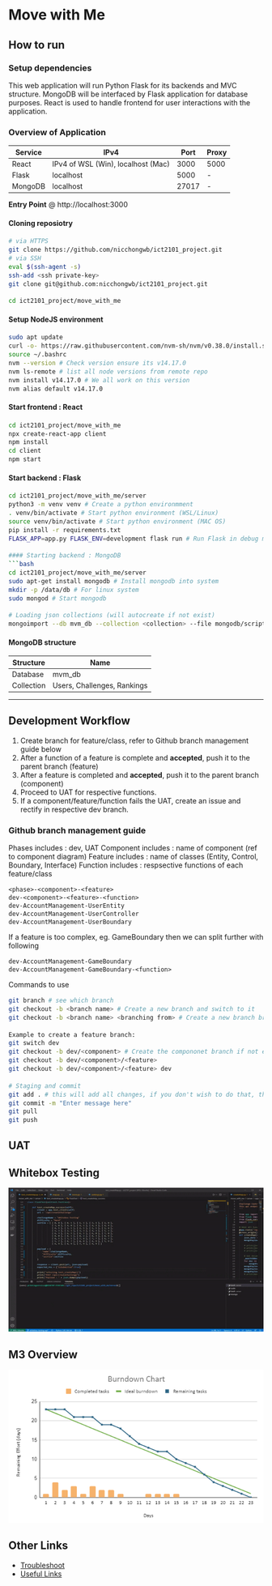 # Move with Me

## How to run

### Setup dependencies
This web application will run Python Flask for its backends and MVC structure. MongoDB will be interfaced by Flask application for database purposes. React is used to handle frontend for user interactions with the application.

### Overview of Application
|Service|IPv4|Port|Proxy|
|--|--|--|--|
|React|IPv4 of WSL (Win), localhost (Mac)|3000|5000|
|Flask|localhost|5000|\-|
|MongoDB|localhost|27017|\-|

**Entry Point** @ http://localhost:3000

#### Cloning reposiotry
```bash
# via HTTPS
git clone https://github.com/nicchongwb/ict2101_project.git
# via SSH
eval $(ssh-agent -s)
ssh-add <ssh private-key>
git clone git@github.com:nicchongwb/ict2101_project.git

cd ict2101_project/move_with_me
```

#### Setup NodeJS environment
```bash
sudo apt update
curl -o- https://raw.githubusercontent.com/nvm-sh/nvm/v0.38.0/install.sh | bash
source ~/.bashrc
nvm --version # Check version ensure its v14.17.0
nvm ls-remote # list all node versions from remote repo
nvm install v14.17.0 # We all work on this version
nvm alias default v14.17.0
```

#### Start frontend : React
```bash
cd ict2101_project/move_with_me
npx create-react-app client
npm install
cd client
npm start
```

#### Start backend : Flask
```bash
cd ict2101_project/move_with_me/server
python3 -m venv venv # Create a python environmment
. venv/bin/activate # Start python environment (WSL/Linux)
source venv/bin/activate # Start python environment (MAC OS)
pip install -r requirements.txt
FLASK_APP=app.py FLASK_ENV=development flask run # Run Flask in debug mode

#### Starting backend : MongoDB
```bash
cd ict2101_project/move_with_me/server
sudo apt-get install mongodb # Install mongodb into system
mkdir -p /data/db # For linux system
sudo mongod # Start mongodb

# Loading json collections (will autocreate if not exist)
mongoimport --db mvm_db --collection <collection> --file mongodb/scripts/<collection>.json
```

#### MongoDB structure

|Structure|Name|
|--|--|
|Database|mvm_db|
|Collection|Users, Challenges, Rankings|

---

## Development Workflow

1. Create branch for feature/class, refer to Github branch management guide below
2. After a function of a feature is complete and **accepted**, push it to the parent branch (feature)
3. After a feature is completed and **accepted**, push it to the parent branch (component)
4. Proceed to UAT for respective functions.
5. If a component/feature/function fails the UAT, create an issue and rectify in respective dev branch.

### Github branch management guide
Phases includes : dev, UAT
Component includes : name of component (ref to component diagram)
Feature includes : name of classes (Entity, Control, Boundary, Interface)
Function includes : respsective functions of each feature/class 

```
<phase>-<component>-<feature>
dev-<component>-<feature>-<function>
dev-AccountManagement-UserEntity
dev-AccountManagement-UserController
dev-AccountManagement-UserBoundary
```
If a feature is too complex, eg. GameBoundary then we can split further with following
```
dev-AccountManagement-GameBoundary
dev-AccountManagement-GameBoundary-<function>
```

Commands to use
```bash
git branch # see which branch
git checkout -b <branch name> # Create a new branch and switch to it
git checkout -b <branch name> <branching from> # Create a new branch branching from a branch and switch to it 

Example to create a feature branch:
git switch dev
git checkout -b dev/<component> # Create the compononet branch if not exist
git checkout -b dev/<component>/<feature>
git checkout -b dev/<component>/<feature> dev

# Staging and commit
git add . # this will add all changes, if you don't wish to do that, then don't use .
git commit -m "Enter message here"
git pull
git push
```

## UAT


## Whitebox Testing
![Whitebox Testing](media/whitebox_testing_gif.gif)

## M3 Overview
![M3 Burndown](media/M3_Burndown.png)

## Other Links
- [Troubleshoot](https://github.com/nicchongwb/ict2101_project/blob/main/wiki/Troubleshoot.md)
- [Useful Links](https://github.com/nicchongwb/ict2101_project/blob/main/wiki/Useful_links.md)

